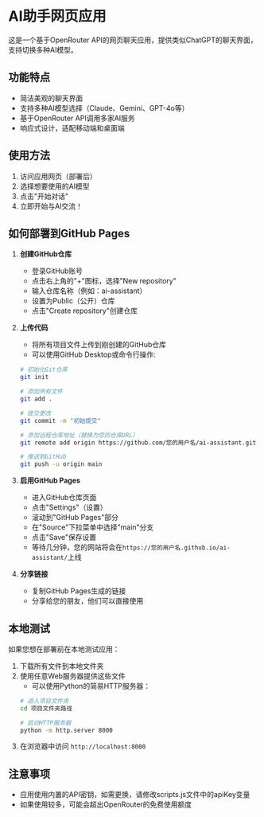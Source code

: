 # AI助手网页应用

这是一个基于OpenRouter API的网页聊天应用，提供类似ChatGPT的聊天界面，支持切换多种AI模型。

## 功能特点

- 简洁美观的聊天界面
- 支持多种AI模型选择（Claude、Gemini、GPT-4o等）
- 基于OpenRouter API调用多家AI服务
- 响应式设计，适配移动端和桌面端

## 使用方法

1. 访问应用网页（部署后）
2. 选择想要使用的AI模型
3. 点击"开始对话"
4. 立即开始与AI交流！

## 如何部署到GitHub Pages

1. **创建GitHub仓库**
   - 登录GitHub账号
   - 点击右上角的"+"图标，选择"New repository"
   - 输入仓库名称（例如：ai-assistant）
   - 设置为Public（公开）仓库
   - 点击"Create repository"创建仓库

2. **上传代码**
   - 将所有项目文件上传到刚创建的GitHub仓库
   - 可以使用GitHub Desktop或命令行操作:
   ```bash
   # 初始化Git仓库
   git init
   
   # 添加所有文件
   git add .
   
   # 提交更改
   git commit -m "初始提交"
   
   # 添加远程仓库地址（替换为您的仓库URL）
   git remote add origin https://github.com/您的用户名/ai-assistant.git
   
   # 推送到GitHub
   git push -u origin main
   ```

3. **启用GitHub Pages**
   - 进入GitHub仓库页面
   - 点击"Settings"（设置）
   - 滚动到"GitHub Pages"部分
   - 在"Source"下拉菜单中选择"main"分支
   - 点击"Save"保存设置
   - 等待几分钟，您的网站将会在`https://您的用户名.github.io/ai-assistant/`上线

4. **分享链接**
   - 复制GitHub Pages生成的链接
   - 分享给您的朋友，他们可以直接使用

## 本地测试

如果您想在部署前在本地测试应用：

1. 下载所有文件到本地文件夹
2. 使用任意Web服务器提供这些文件
   - 可以使用Python的简易HTTP服务器：
   ```bash
   # 进入项目文件夹
   cd 项目文件夹路径
   
   # 启动HTTP服务器
   python -m http.server 8000
   ```
3. 在浏览器中访问 `http://localhost:8000`

## 注意事项

- 应用使用内置的API密钥，如需更换，请修改scripts.js文件中的apiKey变量
- 如果使用较多，可能会超出OpenRouter的免费使用额度 
